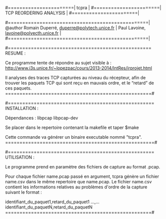 #=======================|
tcpra			              |
#=======================|
TCP REORDERING ANALYSIS	|
#=======================|

#=================================================|
@author Romain Duperré, duperre@polytech.unice.fr |
	Paul Lavoine, lavoine@polyecth.unice.fr         |
#=================================================|

#==================================================
RESUME :

Ce programme tente de répondre au sujet visible à :
http://www.i3s.unice.fr/~lopezpac/cours/2013-2014/IntRes/irprojet.html

Il analyses des traces TCP capturées au niveau du récepteur,
afin de trouver les paquets TCP qui sont reçu en mauvais ordre, 
et le “retard” de ces paquets.
===================================================#


#===================================================
INSTALLATION :

Dépendances : libpcap libpcap-dev

Se placer dans le repertoire contenant la makefile et taper
	$make

Cette commande va générer un binaire executable nommé "tcpra".
====================================================#

#===================================================
UTILISATION :

Le programme prend en paramètre des fichiers de capture au format .pcap.

Pour chaque fichier name.pcap passé en argument, tcpra génère un fichier
name.csv dans le même repertoire que name.pcap.
Le fichier name.csv contient les informations relatives au problèmes 
d'ordre de la capture suivant le format :

identifiant_du_paquet1,retard_du_paquet1
...,...
identifiant_du_paquetN,retard_du_paquetN
===================================================#
